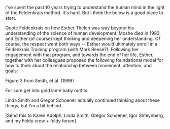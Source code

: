 <!-- 
.. title: Brains and Feldenkrais: Where to Start?
.. slug: brains-and-feldenkrais
.. date: 2014-12-07 16:34:17 UTC-08:00
.. tags: science, feldenkrais, draft
.. link: 
.. description: 
.. type: text
-->
I've spent the past 10 years trying to understand the human mind in the light of
the Feldenkrais method. It's hard. But I think the below is a good place to
start.

Quote Feldenkrais on how Esther Thelen was way beyond his understanding of the
science of human development. Moshe died in 1983, and Esther (of course) kept
thinking and deepening her understanding. Of course, the respect went both ways
-- Esther would ultimately enroll in a Feldenkrais Training program (with Mark
Reese?). Following her engagement with that program, and towards the end of her
life, Esther, together with her colleagues proposed the following foundational
model for how to think about the relationship between movement, attention, and
goals:

Figure 3 from Smith, et al. (1999)

For sure get into gold lamé baby outfits.

Linda Smith and Gregor Schoener actually continued thinking about these things,
but I'm a bit behind.

[Send this to Karen Adolph, Linda Smith, Gregor Schoener, Igor Shteynberg, and
my Feldy crew + feldy forum]
